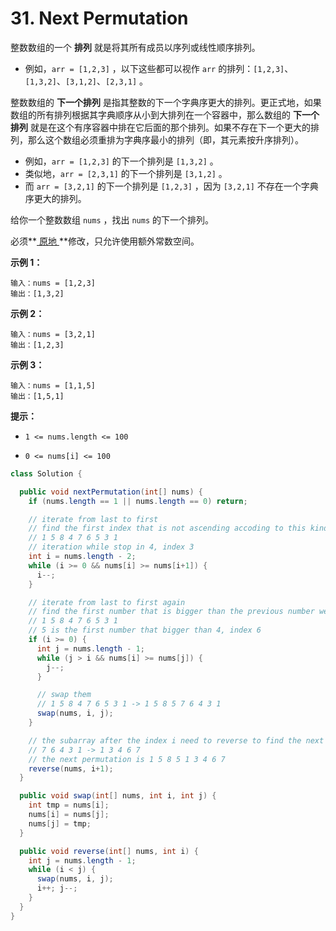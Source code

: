 # 31. Next Permutation

整数数组的一个 **排列** 就是将其所有成员以序列或线性顺序排列。

- 例如，`arr = [1,2,3]` ，以下这些都可以视作 `arr` 的排列：`[1,2,3]`、`[1,3,2]`、`[3,1,2]`、`[2,3,1]` 。

整数数组的 **下一个排列** 是指其整数的下一个字典序更大的排列。更正式地，如果数组的所有排列根据其字典顺序从小到大排列在一个容器中，那么数组的 **下一个排列** 就是在这个有序容器中排在它后面的那个排列。如果不存在下一个更大的排列，那么这个数组必须重排为字典序最小的排列（即，其元素按升序排列）。

- 例如，`arr = [1,2,3]` 的下一个排列是 `[1,3,2]` 。
- 类似地，`arr = [2,3,1]` 的下一个排列是 `[3,1,2]` 。
- 而 `arr = [3,2,1]` 的下一个排列是 `[1,2,3]` ，因为 `[3,2,1]` 不存在一个字典序更大的排列。

给你一个整数数组 `nums` ，找出 `nums` 的下一个排列。

必须**[ 原地 ](https://baike.baidu.com/item/原地算法)**修改，只允许使用额外常数空间。

 

**示例 1：**

```
输入：nums = [1,2,3]
输出：[1,3,2]
```

**示例 2：**

```
输入：nums = [3,2,1]
输出：[1,2,3]
```

**示例 3：**

```
输入：nums = [1,1,5]
输出：[1,5,1]
```

 

**提示：**

- `1 <= nums.length <= 100`

- `0 <= nums[i] <= 100`

  

```java
class Solution {

  public void nextPermutation(int[] nums) {
    if (nums.length == 1 || nums.length == 0) return;

    // iterate from last to first
    // find the first index that is not ascending accoding to this kind of iteration
    // 1 5 8 4 7 6 5 3 1
    // iteration while stop in 4, index 3
    int i = nums.length - 2;
    while (i >= 0 && nums[i] >= nums[i+1]) {
      i--;
    }

    // iterate from last to first again
    // find the first number that is bigger than the previous number we found
    // 1 5 8 4 7 6 5 3 1
    // 5 is the first number that bigger than 4, index 6
    if (i >= 0) {
      int j = nums.length - 1;
      while (j > i && nums[i] >= nums[j]) {
        j--;
      }

      // swap them
      // 1 5 8 4 7 6 5 3 1 -> 1 5 8 5 7 6 4 3 1
      swap(nums, i, j);
    }

    // the subarray after the index i need to reverse to find the next permutation
    // 7 6 4 3 1 -> 1 3 4 6 7
    // the next permutation is 1 5 8 5 1 3 4 6 7
    reverse(nums, i+1);
  }

  public void swap(int[] nums, int i, int j) {
    int tmp = nums[i];
    nums[i] = nums[j];
    nums[j] = tmp;
  }

  public void reverse(int[] nums, int i) {
    int j = nums.length - 1;
    while (i < j) {
      swap(nums, i, j);
      i++; j--;
    }
  }
}
```

